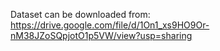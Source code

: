 Dataset can be downloaded from:
https://drive.google.com/file/d/1On1_xs9HO9Or-nM38JZoSQpjotO1p5VW/view?usp=sharing
